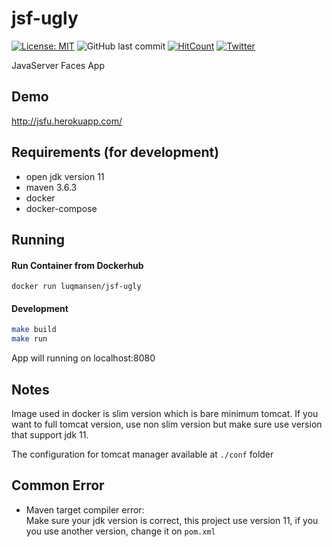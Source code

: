 # jsf-ugly
[![License: MIT](https://img.shields.io/badge/License-MIT-yellow.svg)](https://opensource.org/licenses/MIT)
![GitHub last commit](https://img.shields.io/github/last-commit/luqmansen/jsf-ugly)
[![HitCount](http://hits.dwyl.com/luqmansen/jsf-ugly.svg)](http://hits.dwyl.com/luqmansen/jsf-ugly)
[![Twitter](https://img.shields.io/twitter/follow/luqmansen_?label=Follow&style=social)](https://twitter.com/luqmansen_)

JavaServer Faces App

## Demo
http://jsfu.herokuapp.com/


## Requirements (for development)
- open jdk version 11
- maven 3.6.3
- docker
- docker-compose

## Running
#### Run Container from Dockerhub
```
docker run luqmansen/jsf-ugly
```
#### Development
```bash
make build
make run
 ```
App will running on localhost:8080

## Notes
Image used in docker is slim version which is bare minimum tomcat.
If you want to full tomcat version, use non slim version but make sure 
use version that support jdk 11. 

The configuration for tomcat manager available at `./conf` folder
 

## Common Error
- Maven target compiler error:
  <br> Make sure your jdk version is correct, this project use version 11,
  if you you use another version, change it on `pom.xml`

